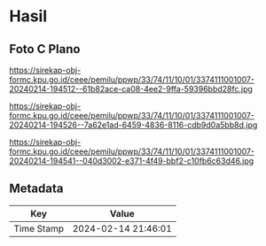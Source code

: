 # Hasil

## Foto C Plano

https://sirekap-obj-formc.kpu.go.id/ceee/pemilu/ppwp/33/74/11/10/01/3374111001007-20240214-194512--61b82ace-ca08-4ee2-9ffa-59396bbd28fc.jpg

https://sirekap-obj-formc.kpu.go.id/ceee/pemilu/ppwp/33/74/11/10/01/3374111001007-20240214-194526--7a62e1ad-6459-4836-8116-cdb9d0a5bb8d.jpg

https://sirekap-obj-formc.kpu.go.id/ceee/pemilu/ppwp/33/74/11/10/01/3374111001007-20240214-194541--040d3002-e371-4f49-bbf2-c10fb6c63d46.jpg


## Metadata

| Key        | Value               |
| ---------- | ------------------- |
| Time Stamp | 2024-02-14 21:46:01 |



